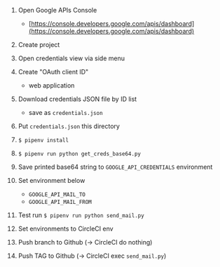 1. Open Google APIs Console
    - [https://console.developers.google.com/apis/dashboard](https://console.developers.google.com/apis/dashboard)

2. Create project

3. Open credentials view via side menu

4. Create "OAuth client ID"
    - web application

5. Download credentials JSON file by ID list
    - save as `credentials.json`

6. Put `credentials.json` this directory

7. `$ pipenv install`

8. `$ pipenv run python get_creds_base64.py`

9. Save printed base64 string to `GOOGLE_API_CREDENTIALS` environment

10. Set environment below
    - `GOOGLE_API_MAIL_TO`
    - `GOOGLE_API_MAIL_FROM`

11. Test run `$ pipenv run python send_mail.py`

12. Set environments to CircleCI env

13. Push branch to Github (-> CircleCI do nothing)

14. Push TAG to Github (-> CircleCI exec `send_mail.py`)

